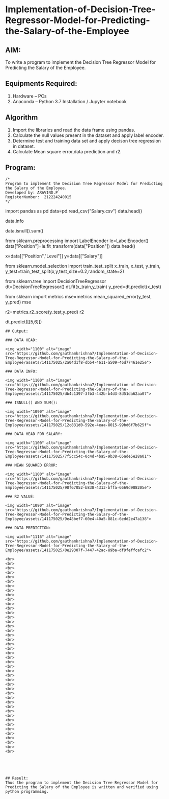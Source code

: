 # Implementation-of-Decision-Tree-Regressor-Model-for-Predicting-the-Salary-of-the-Employee

## AIM:
To write a program to implement the Decision Tree Regressor Model for Predicting the Salary of the Employee.

## Equipments Required:
1. Hardware – PCs
2. Anaconda – Python 3.7 Installation / Jupyter notebook

## Algorithm
1. Import the libraries and read the data frame using pandas.
2. Calculate the null values present in the dataset and apply label encoder.
3. Determine test and training data set and apply decison tree regression in dataset.
4. Calculate Mean square error,data prediction and r2.


## Program:
```
/*
Program to implement the Decision Tree Regressor Model for Predicting the Salary of the Employee.
Developed by: ARAVIND.P
RegisterNumber:  212224240015
*/
```
import pandas as pd
data=pd.read_csv("Salary.csv")
data.head()

data.info

data.isnull().sum()

from sklearn.preprocessing import LabelEncoder
le=LabelEncoder()
data["Position"]=le.fit_transform(data["Position"])
data.head()

x=data[["Position","Level"]]
y=data[["Salary"]]

from sklearn.model_selection import train_test_split
x_train, x_test, y_train, y_test=train_test_split(x,y,test_size=0.2,random_state=2)

from sklearn.tree import DecisionTreeRegressor
dt=DecisionTreeRegressor()
dt.fit(x_train,y_train)
y_pred=dt.predict(x_test)

from sklearn import metrics
mse=metrics.mean_squared_error(y_test, y_pred)
mse

r2=metrics.r2_score(y_test,y_pred)
r2

dt.predict([[5,6]])

```
## Output:

### DATA HEAD:

<img width="1100" alt="image" src="https://github.com/gauthamkrishna7/Implementation-of-Decision-Tree-Regressor-Model-for-Predicting-the-Salary-of-the-Employee/assets/141175025/2a04d1f8-db54-4611-a509-46d77461e25e">

### DATA INFO:

<img width="1100" alt="image" src="https://github.com/gauthamkrishna7/Implementation-of-Decision-Tree-Regressor-Model-for-Predicting-the-Salary-of-the-Employee/assets/141175025/db4c1397-3fb3-442b-b4d3-8d51da62aa07">

### ISNULL() AND SUM():

<img width="1090" alt="image" src="https://github.com/gauthamkrishna7/Implementation-of-Decision-Tree-Regressor-Model-for-Predicting-the-Salary-of-the-Employee/assets/141175025/12c831d0-592e-4eaa-8015-99bd6f7b625f">

### DATA HEAD FOR SALARY:

<img width="1100" alt="image" src="https://github.com/gauthamkrishna7/Implementation-of-Decision-Tree-Regressor-Model-for-Predicting-the-Salary-of-the-Employee/assets/141175025/7f5cc54c-0c4d-4ba5-9b38-65ade5e28a01">

### MEAN SQUARED ERROR:

<img width="1100" alt="image" src="https://github.com/gauthamkrishna7/Implementation-of-Decision-Tree-Regressor-Model-for-Predicting-the-Salary-of-the-Employee/assets/141175025/98f67052-b838-4313-bffa-6669d988205e">

### R2 VALUE:

<img width="1090" alt="image" src="https://github.com/gauthamkrishna7/Implementation-of-Decision-Tree-Regressor-Model-for-Predicting-the-Salary-of-the-Employee/assets/141175025/9e48bef7-60e4-40a5-881c-6edd2e47a138">

### DATA PREDICTION:

<img width="1116" alt="image" src="https://github.com/gauthamkrishna7/Implementation-of-Decision-Tree-Regressor-Model-for-Predicting-the-Salary-of-the-Employee/assets/141175025/0e29307f-7447-42ac-89ba-df9feffcafc2">

<br>
<br>
<br>
<br>
<br>
<br>
<br>
<br>
<br>
<br>
<br>
<br>
<br>
<br>
<br>
<br>
<br>
<br>
<br>
<br>
<br>
<br>
<br>
<br>
<br>
<br>
<br>
<br>
<br>
<br>
<br>
<br>
<br>
<br>
<br>
<br>
<br>
<br>
<br>
<br>
<br>
<br>
<br>
<br>





## Result:
Thus the program to implement the Decision Tree Regressor Model for Predicting the Salary of the Employee is written and verified using python programming.
